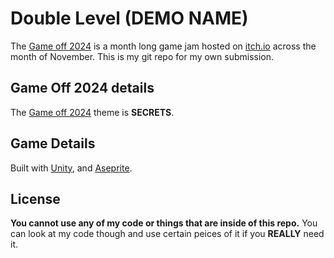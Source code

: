 # Double Level (DEMO NAME)

The [Game off 2024](https://itch.io/jam/game-off-2024) is a month long game jam hosted on [itch.io](itch.io) across the month of November. This is my git repo for my own submission. 

## Game Off 2024 details

The [Game off 2024](https://itch.io/jam/game-off-2024) theme is **SECRETS**.

## Game Details

Built with [Unity](https://unity.com/), and [Aseprite](https://www.aseprite.org/).

## License

**You cannot use any of my code or things that are inside of this repo.** You can look at my code though and use certain peices of it if you **REALLY** need it.
